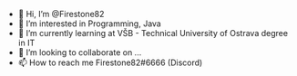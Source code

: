 - 👋 Hi, I’m @Firestone82
- 👀 I’m interested in Programming, Java
- 🌱 I’m currently learning at VŠB - Technical University of Ostrava degree in IT
- 💞️ I’m looking to collaborate on ...
- 📫 How to reach me Firestone82#6666 (Discord)

<!---
Firestone82/Firestone82 is a ✨ special ✨ repository because its `README.md` (this file) appears on your GitHub profile.
You can click the Preview link to take a look at your changes.
--->
